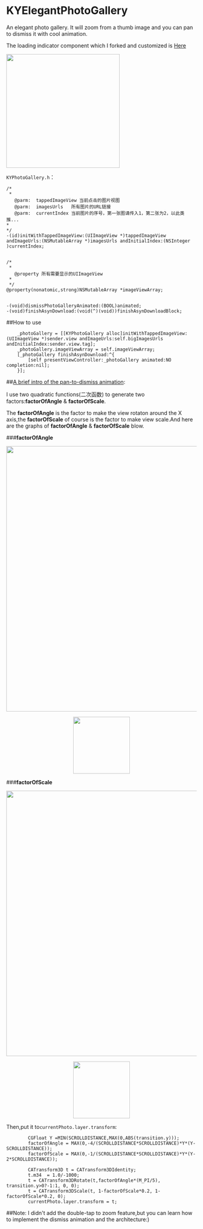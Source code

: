 # KYElegantPhotoGallery
An elegant photo gallery. It will zoom from a thumb image and you can pan to dismiss it with cool animation.

The loading indicator component which I forked and customized is [Here](https://github.com/KittenYang/UCZProgressView)

<img src="http://ww4.sinaimg.cn/bmiddle/aa1f155cgw1esraezg38cg205s0ache0.gif" width="300px" />

`KYPhotoGallery.h`：

```objc
/*
 *
   @parm:  tappedImageView 当前点击的图片视图
   @parm:  imagesUrls   所有图片的URL链接
   @parm:  currentIndex 当前图片的序号，第一张图请传入1，第二张为2，以此类推...
*
*/
-(id)initWithTappedImageView:(UIImageView *)tappedImageView andImageUrls:(NSMutableArray *)imagesUrls andInitialIndex:(NSInteger )currentIndex;


/*
 *
   @property 所有需要显示的UIImageView
 *
 */
@property(nonatomic,strong)NSMutableArray *imageViewArray;


-(void)dismissPhotoGalleryAnimated:(BOOL)animated;
-(void)finishAsynDownload:(void(^)(void))finishAsynDownloadBlock;

```

##How to use
```objc
    _photoGallery = [[KYPhotoGallery alloc]initWithTappedImageView:(UIImageView *)sender.view andImageUrls:self.bigImagesUrls andInitialIndex:sender.view.tag];
    _photoGallery.imageViewArray = self.imageViewArray;
    [_photoGallery finishAsynDownload:^{
        [self presentViewController:_photoGallery animated:NO completion:nil];
    }];
```


##[A brief intro of the pan-to-dismiss animation](http://kittenyang.com/function-animtion/):

I use two quadratic functions(二次函数) to generate two factors:**factorOfAngle** & **factorOfScale**. 

The **factorOfAngle** is the factor to make the view rotaton around the X axis,the **factorOfScale** of course is the factor to make view scale.And here are the graphs of **factorOfAngle** & **factorOfScale** blow.

###**factorOfAngle**

<img src="http://kittenyang.com/content/images/2015/Jun/Screen-Shot-2015-06-04-at-14-05-39.png" width="700px" />

<p align="center" >
   <img src="http://kittenyang.com/content/images/2015/Jun/CodeCogsEqn--1-.gif" width="150px" />
</p>


###**factorOfScale**

<img src="http://kittenyang.com/content/images/2015/Jun/Screen-Shot-2015-06-04-at-14-08-37.png" width="700px" />

<p align="center" >
   <img src="http://kittenyang.com/content/images/2015/Jun/CodeCogsEqn--2-.gif" width="150px" />
</p>




Then,put it to`currentPhoto.layer.transform`:

```objc
        CGFloat Y =MIN(SCROLLDISTANCE,MAX(0,ABS(transition.y)));
        factorOfAngle = MAX(0,-4/(SCROLLDISTANCE*SCROLLDISTANCE)*Y*(Y-SCROLLDISTANCE));
        factorOfScale = MAX(0,-1/(SCROLLDISTANCE*SCROLLDISTANCE)*Y*(Y-2*SCROLLDISTANCE));
        
        CATransform3D t = CATransform3DIdentity;
        t.m34  = 1.0/-1000;
        t = CATransform3DRotate(t,factorOfAngle*(M_PI/5), transition.y>0?-1:1, 0, 0);
        t = CATransform3DScale(t, 1-factorOfScale*0.2, 1-factorOfScale*0.2, 0);
        currentPhoto.layer.transform = t;

```

##Note:
I didn't add the double-tap to zoom feature,but you can learn how to implement the dismiss animation and the architecture:)

